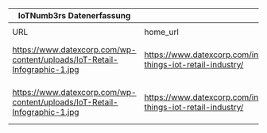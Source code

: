 |IoTNumb3rs Datenerfassung|||||||||||
| ---- | ---- | ---- | ---- | ---- | ---- | ---- | ---- | ---- | ---- | ---- |
||||||||||||
|URL|home_url|filename|device_class|device_count|market_class|market_volume|prognosis_year|publication_year|authorship_class|Dropbox folder|
|https://www.datexcorp.com/wp-content/uploads/IoT-Retail-Infographic-1.jpg|https://www.datexcorp.com/internet-things-iot-retail-industry/|file1_IoT-Retail-Infographic-1.jpg|Genric IoT|30700000000|||2020|2017|Scientist(Company)|JinlinHolic/20181116-1200|
|https://www.datexcorp.com/wp-content/uploads/IoT-Retail-Infographic-1.jpg|https://www.datexcorp.com/internet-things-iot-retail-industry/|file1_IoT-Retail-Infographic-1.jpg|Genric IoT|75400000000|||2025|2017|Scientist(Company)|JinlinHolic/20181116-1200|
